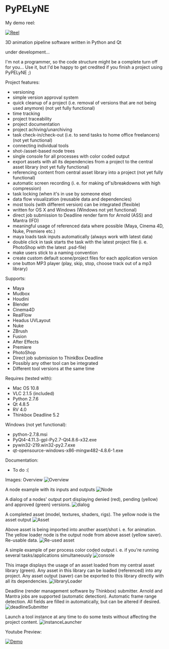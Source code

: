 # PyPELyNE

My demo reel:


[![Reel](/gitImg/reel.png)](https://www.dropbox.com/s/lrhukj3f9l35c7a/MussatoMichael_DemoReel.mov?dl=0)

3D animation pipeline software written in Python and Qt

under development...

I'm not a programmer, so the code structure might be a complete turn off for you...
Use it, but I'd be happy to get credited if you finish a project using PyPELyNE ;)

Project features:
- versioning
- simple version approval system
- quick cleanup of a project (i.e. removal of versions that are not being used anymore) (not yet fully functional)
- time tracking
- project traceability
- project documentation
- project achiving/unarchiving
- task check-in/check-out (i.e. to send tasks to home office freelancers) (not yet functional)
- connecting individual tools
- shot-/asset-based node trees
- single console for all processes with color coded output
- export assets with all its dependencies from a project to the central asset library (not yet fully functional)
- referencing content from central asset library into a project (not yet fully functional)
- automatic screen recording (i. e. for making of's/breakdowns with high compression)
- task locking (when it's in use by someone else)
- data flow visualization (reusable data and dependencies)
- most tools (with different version) can be integrated (flexible)
- written for OS X and Windows (Windows not yet functional)
- direct job submission to Deadline render farm for Arnold (ASS) and Mantra (IFD)
- meaningful usage of referenced data where possible (Maya, Cinema 4D, Nuke, Premiere etc.)
- maya loads task inputs automatically (always work with latest data)
- double click in task starts the task with the latest project file (i. e. PhotoShop with the latest .psd-file)
- make users stick to a naming convention
- create custom default scene/project files for each application version
- one button MP3 player (play, skip, stop, choose track out of a mp3 library)

Supports:
- Maya
- Mudbox
- Houdini
- Blender
- Cinema4D
- RealFlow
- Headus UVLayout
- Nuke
- ZBrush
- Fusion
- After Effects
- Premiere
- PhotoShop
- Direct job submission to ThinkBox Deadline
- Possibly any other tool can be integrated
- Different tool versions at the same time

Requires (tested with):
- Mac OS 10.8
- VLC 2.1.5 (included)
- Python 2.7.6
- Qt 4.8.5
- RV 4.0
- Thinkbox Deadline 5.2

Windows (not yet functional):
- python-2.7.8.msi
- PyQt4-4.11.3-gpl-Py2.7-Qt4.8.6-x32.exe
- pywin32-219.win32-py2.7.exe
- qt-opensource-windows-x86-mingw482-4.8.6-1.exe

Documentation:
- To do :(

Images:
Overview
![Overview](/gitImg/overview.png)

A node example with its inputs and outputs
![Node](/gitImg/node.png)

A dialog of a nodes' output port displaying denied (red), pending (yellow) and approved (green) versions.
![dialog](/gitImg/dialog.png)

A completed asset (model, textures, shaders, rigs).
The yellow node is the asset output
![Asset](/gitImg/asset.png)

Above asset is being imported into another asset/shot i. e. for animation.
The yellow loader node is the output node from above asset (yellow saver).
Re-usable data.
![Re-used asset](/gitImg/reusedAsset.png)

A simple example of per process color coded output
i. e. if you're running several tasks/applications simultaneously
![console](/gitImg/console.png)

This image displays the usage of an asset loaded from my central asset library (green). 
Any asset in this library can be loaded (referenced) into any project. Any asset output (saver)
can be exported to this library directly with all its dependencies.
![libraryLoader](/gitImg/library.png)

Deadline (render management software by Thinkbox) submitter.
Arnold and Mantra jobs are supported (automatic detection).
Automatic frame range detection.
All fields are filled in automatically, but can be altered if desired.
![deadlineSubmitter](/gitImg/deadlineSubmitter.png)

Launch a tool instance at any time to do some tests without affecting the project content.
![instanceLauncher](/gitImg/instanceLauncher.png)

Youtube Preview:

[![Demo](/gitImg/demo.png)](https://www.youtube.com/watch?v=E1eQKEq-fcQ)